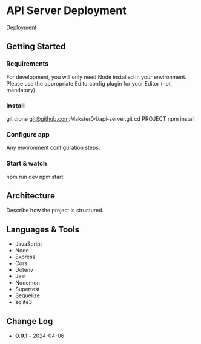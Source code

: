 # API Server Deployment
[Deployment](https://api-server-b9i6.onrender.com)

## Getting Started

### Requirements
For development, you will only need Node installed in your environment. Please use the appropriate Editorconfig plugin for your Editor (not mandatory).

### Install
git clone git@github.com:Makster04/api-server.git
cd PROJECT
npm install


### Configure app
Any environment configuration steps.

### Start & watch
npm run dev
npm start


## Architecture
Describe how the project is structured.

## Languages & Tools
- JavaScript
- Node
- Express
- Cors
- Dotenv
- Jest
- Nodemon
- Supertest
- Sequelize
- sqlite3

## Change Log
- **0.0.1** - 2024-04-06
